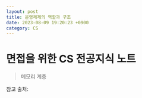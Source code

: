 ```yaml
---
layout: post
title: 운영체제의 역할과 구조  
date: 2023-08-09 19:20:23 +0900
category: CS
---
```

# 면접을 위한 CS 전공지식 노트  
> 메모리 계층  






참고 출처:  
